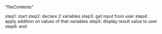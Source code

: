 "fileContents"



step1: start
step2: declare 2 variables 
step3: get input from user
step4: apply addition on values of that variables
step5: display result value to user
step6: end 
